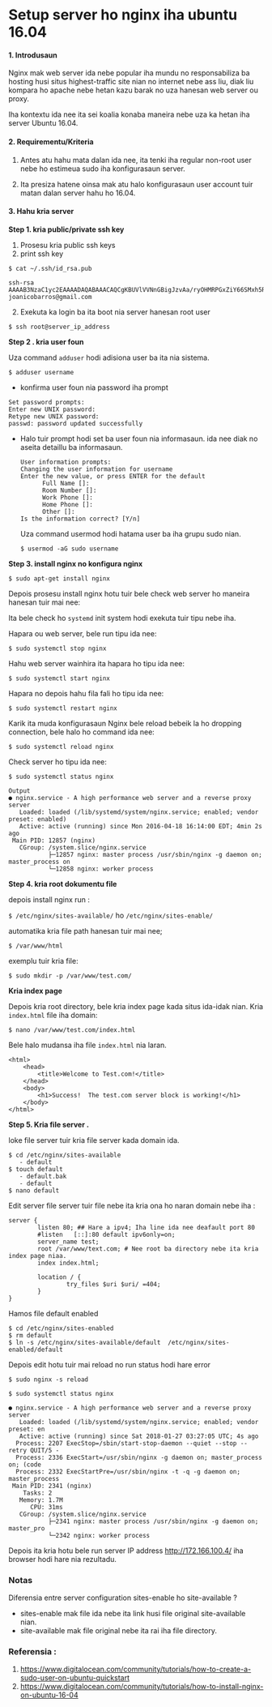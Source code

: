 # Setup server ho nginx iha ubuntu 16.04
#### 1. Introdusaun

Nginx mak web server ida nebe popular iha mundu no responsabiliza ba hosting husi situs highest-traffic site nian no internet nebe ass liu, diak liu kompara ho apache nebe hetan kazu barak no uza hanesan web server ou proxy.

Iha kontextu ida nee ita sei koalia konaba maneira nebe uza ka hetan iha server Ubuntu 16.04.

#### 2. Requirementu/Kriteria
1. Antes atu hahu mata dalan ida nee, ita tenki iha regular non-root user  nebe ho estimeua sudo iha konfigurasaun server. 

2. Ita presiza hatene oinsa mak atu halo konfigurasaun user account tuir matan dalan server hahu ho 16.04.

#### 3. Hahu kria server
**Step 1. kria public/private ssh key** 

1.  Prosesu kria public ssh keys
2.  print ssh key

   `$ cat ~/.ssh/id_rsa.pub`
```
ssh-rsa AAAAB3NzaC1yc2EAAAADAQABAAACAQCgKBUVlVVNnGBigJzvAa/ryOHMRPGxZiY66SMxh5RrVsA05kj4IUb6U0Cqf3pgBJSxF5tY2s6g8m7wM923RNRdvC5gsORKpe0FMgIQ== joanicobarros@gmail.com
```
2. Exekuta ka login ba ita boot nia server hanesan root user

`$ ssh root@server_ip_address`

**Step 2 . kria user foun**

Uza command `adduser` hodi adisiona user ba ita nia sistema.

`$ adduser username`

- konfirma user foun nia password iha prompt

```
Set password prompts:
Enter new UNIX password:
Retype new UNIX password:
passwd: password updated successfully
```
- Halo tuir prompt hodi set ba user foun nia informasaun. ida nee diak no aseita detaillu ba informasaun.

  ```
  User information prompts:
  Changing the user information for username
  Enter the new value, or press ENTER for the default
    	Full Name []:
    	Room Number []:
    	Work Phone []:
    	Home Phone []:
    	Other []:
  Is the information correct? [Y/n]
  ```
  Uza command usermod hodi hatama user ba iha grupu sudo nian.

  `$ usermod -aG sudo username`

**Step 3. install nginx no konfigura nginx**

`$ sudo apt-get install nginx`

Depois prosesu install nginx hotu tuir bele check web server ho maneira hanesan tuir mai nee:

Ita bele check ho `systemd` init system hodi exekuta tuir tipu nebe iha.

Hapara ou  web server, bele run tipu ida nee:
```
$ sudo systemctl stop nginx
```
Hahu web server wainhira ita hapara ho tipu ida nee:

```
$ sudo systemctl start nginx
```
Hapara no depois hahu fila fali ho tipu ida nee:
```
$ sudo systemctl restart nginx
```
Karik ita muda konfigurasaun Nginx bele reload bebeik la ho dropping connection, bele halo ho command ida nee:
```
$ sudo systemctl reload nginx
```
Check server ho tipu ida nee:
```
$ sudo systemctl status nginx
```
```
Output
● nginx.service - A high performance web server and a reverse proxy server
   Loaded: loaded (/lib/systemd/system/nginx.service; enabled; vendor preset: enabled)
   Active: active (running) since Mon 2016-04-18 16:14:00 EDT; 4min 2s ago
 Main PID: 12857 (nginx)
   CGroup: /system.slice/nginx.service
           ├─12857 nginx: master process /usr/sbin/nginx -g daemon on; master_process on
           └─12858 nginx: worker process
```

**Step 4. kria root dokumentu file**

depois install nginx run :

`$ /etc/nginx/sites-available/` ho `/etc/nginx/sites-enable/`

automatika kria file path hanesan tuir mai nee;

`$ /var/www/html`

exemplu tuir kria file:
```
$ sudo mkdir -p /var/www/test.com/
```
**Kria index page**

Depois kria root directory, bele kria index page kada situs ida-idak nian.
Kria `index.html` file iha domain:

```
$ nano /var/www/test.com/index.html
```
Bele halo mudansa iha file `index.html` nia laran.
```
<html>
    <head>
        <title>Welcome to Test.com!</title>
    </head>
    <body>
        <h1>Success!  The test.com server block is working!</h1>
    </body>
</html>
```

**Step 5. Kria  file server .**

loke file server tuir kria file server kada domain ida.
   ```
   $ cd /etc/nginx/sites-available
      - default
   $ touch default
      - default.bak
      - default
   $ nano default
   ```
Edit server file server tuir file nebe ita kria ona ho naran domain nebe iha :																																																																																																																																																																																																																																																																																																			

```
server {
        listen 80; ## Hare a ipv4; Iha line ida nee deafault port 80
        #listen   [::]:80 default ipv6only=on;
        server_name test;
        root /var/www/text.com; # Nee root ba directory nebe ita kria index page niaa.
        index index.html;

        location / { 
                try_files $uri $uri/ =404; 
        }
}
```
Hamos file default enabled
```
$ cd /etc/nginx/sites-enabled
$ rm default
$ ln -s /etc/nginx/sites-available/default  /etc/nginx/sites-enabled/default
```
Depois edit hotu tuir mai reload no run status hodi hare error

`$ sudo nginx -s reload`

`$ sudo systemctl status nginx`

```
● nginx.service - A high performance web server and a reverse proxy server
   Loaded: loaded (/lib/systemd/system/nginx.service; enabled; vendor preset: en
   Active: active (running) since Sat 2018-01-27 03:27:05 UTC; 4s ago
  Process: 2207 ExecStop=/sbin/start-stop-daemon --quiet --stop --retry QUIT/5 -
  Process: 2336 ExecStart=/usr/sbin/nginx -g daemon on; master_process on; (code
  Process: 2332 ExecStartPre=/usr/sbin/nginx -t -q -g daemon on; master_process 
 Main PID: 2341 (nginx)
    Tasks: 2
   Memory: 1.7M
      CPU: 31ms
   CGroup: /system.slice/nginx.service
           ├─2341 nginx: master process /usr/sbin/nginx -g daemon on; master_pro
           └─2342 nginx: worker process                           
```
Depois ita kria hotu bele run server IP address http://172.166.100.4/ iha browser hodi hare nia rezultadu.



### Notas 

Diferensia entre server configuration sites-enable ho site-available ?

- sites-enable mak file ida nebe ita link husi file original site-available nian.
- site-available mak file original nebe ita rai iha file directory.

### Referensia :

1. https://www.digitalocean.com/community/tutorials/how-to-create-a-sudo-user-on-ubuntu-quickstart
2. https://www.digitalocean.com/community/tutorials/how-to-install-nginx-on-ubuntu-16-04
